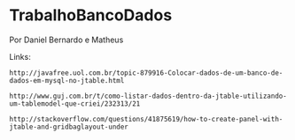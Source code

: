 # TrabalhoBancoDados
 Por Daniel Bernardo e Matheus
 
 Links: 
 
    http://javafree.uol.com.br/topic-879916-Colocar-dados-de-um-banco-de-dados-em-mysql-no-jtable.html
 
    http://www.guj.com.br/t/como-listar-dados-dentro-da-jtable-utilizando-um-tablemodel-que-criei/232313/21

    http://stackoverflow.com/questions/41875619/how-to-create-panel-with-jtable-and-gridbaglayout-under
